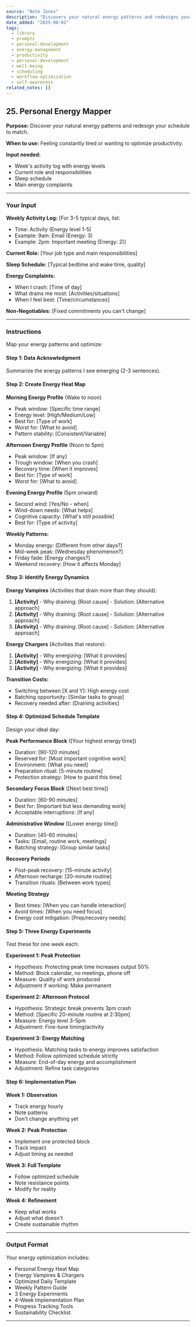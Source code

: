 ```yaml
---
source: "Nate Jones"
description: "Discovers your natural energy patterns and redesigns your schedule to match."
date_added: "2025-08-02"
tags:
  - library
  - prompts
  - personal-development
  - energy-management
  - productivity
  - personal-development
  - well-being
  - scheduling
  - workflow-optimization
  - self-awareness
related_notes: []
---
```

## 25. Personal Energy Mapper

**Purpose:** Discover your natural energy patterns and redesign your schedule to match.

**When to use:** Feeling constantly tired or wanting to optimize productivity.

**Input needed:**

*   Week's activity log with energy levels
*   Current role and responsibilities
*   Sleep schedule
*   Main energy complaints

---

### Your Input

**Weekly Activity Log:** [For 3-5 typical days, list:

*   Time: Activity (Energy level 1-5)
*   Example: 9am: Email (Energy: 3)
*   Example: 2pm: Important meeting (Energy: 2)]

**Current Role:** [Your job type and main responsibilities]

**Sleep Schedule:** [Typical bedtime and wake time, quality]

**Energy Complaints:**

*   When I crash: [Time of day]
*   What drains me most: [Activities/situations]
*   When I feel best: [Time/circumstances]

**Non-Negotiables:** [Fixed commitments you can't change]

---

### Instructions

Map your energy patterns and optimize:

#### Step 1: Data Acknowledgment

Summarize the energy patterns I see emerging (2-3 sentences).

#### Step 2: Create Energy Heat Map

**Morning Energy Profile** (Wake to noon)

*   Peak window: [Specific time range]
*   Energy level: [High/Medium/Low]
*   Best for: [Type of work]
*   Worst for: [What to avoid]
*   Pattern stability: [Consistent/Variable]

**Afternoon Energy Profile** (Noon to 5pm)

*   Peak window: [If any]
*   Trough window: [When you crash]
*   Recovery time: [When it improves]
*   Best for: [Type of work]
*   Worst for: [What to avoid]

**Evening Energy Profile** (5pm onward)

*   Second wind: [Yes/No - when]
*   Wind-down needs: [What helps]
*   Cognitive capacity: [What's still possible]
*   Best for: [Type of activity]

**Weekly Patterns:**

*   Monday energy: [Different from other days?]
*   Mid-week peak: [Wednesday phenomenon?]
*   Friday fade: [Energy changes?]
*   Weekend recovery: [How it affects Monday]

#### Step 3: Identify Energy Dynamics

**Energy Vampires** (Activities that drain more than they should):

1.  **[Activity]** - Why draining: [Root cause] - Solution: [Alternative approach]
2.  **[Activity]** - Why draining: [Root cause] - Solution: [Alternative approach]
3.  **[Activity]** - Why draining: [Root cause] - Solution: [Alternative approach]

**Energy Chargers** (Activities that restore):

1.  **[Activity]** - Why energizing: [What it provides]
2.  **[Activity]** - Why energizing: [What it provides]
3.  **[Activity]** - Why energizing: [What it provides]

**Transition Costs:**

*   Switching between [X and Y]: High energy cost
*   Batching opportunity: [Similar tasks to group]
*   Recovery needed after: [Draining activities]

#### Step 4: Optimized Schedule Template

Design your ideal day:

**Peak Performance Block** ([Your highest energy time])

*   Duration: [90-120 minutes]
*   Reserved for: [Most important cognitive work]
*   Environment: [What you need]
*   Preparation ritual: [5-minute routine]
*   Protection strategy: [How to guard this time]

**Secondary Focus Block** ([Next best time])

*   Duration: [60-90 minutes]
*   Best for: [Important but less demanding work]
*   Acceptable interruptions: [If any]

**Administrative Window** ([Lower energy time])

*   Duration: [45-60 minutes]
*   Tasks: [Email, routine work, meetings]
*   Batching strategy: [Group similar tasks]

**Recovery Periods**

*   Post-peak recovery: [15-minute activity]
*   Afternoon recharge: [20-minute routine]
*   Transition rituals: [Between work types]

**Meeting Strategy**

*   Best times: [When you can handle interaction]
*   Avoid times: [When you need focus]
*   Energy cost mitigation: [Prep/recovery needs]

#### Step 5: Three Energy Experiments

Test these for one week each:

**Experiment 1: Peak Protection**

*   Hypothesis: Protecting peak time increases output 50%
*   Method: Block calendar, no meetings, phone off
*   Measure: Quality of work produced
*   Adjustment if working: Make permanent

**Experiment 2: Afternoon Protocol**

*   Hypothesis: Strategic break prevents 3pm crash
*   Method: [Specific 20-minute routine at 2:30pm]
*   Measure: Energy level 3-5pm
*   Adjustment: Fine-tune timing/activity

**Experiment 3: Energy Matching**

*   Hypothesis: Matching tasks to energy improves satisfaction
*   Method: Follow optimized schedule strictly
*   Measure: End-of-day energy and accomplishment
*   Adjustment: Refine task categories

#### Step 6: Implementation Plan

**Week 1: Observation**

*   Track energy hourly
*   Note patterns
*   Don't change anything yet

**Week 2: Peak Protection**

*   Implement one protected block
*   Track impact
*   Adjust timing as needed

**Week 3: Full Template**

*   Follow optimized schedule
*   Note resistance points
*   Modify for reality

**Week 4: Refinement**

*   Keep what works
*   Adjust what doesn't
*   Create sustainable rhythm

---

### Output Format

Your energy optimization includes:

*   Personal Energy Heat Map
*   Energy Vampires & Chargers
*   Optimized Daily Template
*   Weekly Pattern Guide
*   3 Energy Experiments
*   4-Week Implementation Plan
*   Progress Tracking Tools
*   Sustainability Checklist

---
